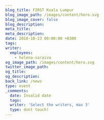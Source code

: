 ```yaml
---
blog_title: FIRST Kuala Lumpur
blog_image_path: /images/content/hero.svg
blog_image_cover: false
blog_description:
meta_title:
meta_description:
date: 2018-10-23 00:00:00 +0300
tags:
writer:
  employees:
    - helena-saraiva
og_image_path: /images/content/hero.svg
twitter_image_path:
og_title:
og_description:
back_link: /news
type: event
_comments:
  date: Invalid date
  tags:
  writer: 'Select the writers, max 3'
  type: dont touch!
---
```


